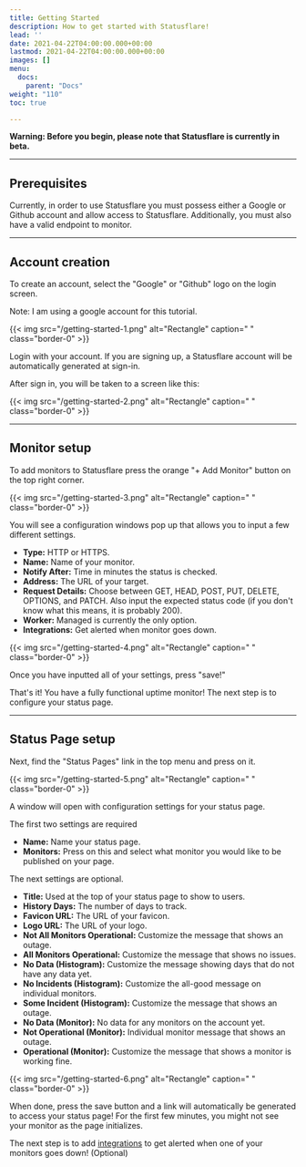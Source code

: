 ```yaml
---
title: Getting Started
description: How to get started with Statusflare!
lead: ''
date: 2021-04-22T04:00:00.000+00:00
lastmod: 2021-04-22T04:00:00.000+00:00
images: []
menu:
  docs:
    parent: "Docs"
weight: "110"
toc: true

---
```

**Warning: Before you begin, please note that Statusflare is currently in beta.**

***

## Prerequisites

Currently, in order to use Statusflare you must possess either a Google or Github account and allow access to Statusflare. Additionally, you must also have a valid endpoint to monitor.

***

## Account creation

To create an account, select the "Google" or "Github" logo on the login screen.

Note: I am using a google account for this tutorial.

{{< img src="/getting-started-1.png" alt="Rectangle" caption="<em> </em>" class="border-0" >}}


Login with your account. If you are signing up, a Statusflare account will be automatically generated at sign-in.

After sign in, you will be taken to a screen like this:

{{< img src="/getting-started-2.png" alt="Rectangle" caption="<em> </em>" class="border-0" >}}


***

## Monitor setup

To add monitors to Statusflare press the orange "+ Add Monitor" button on the top right corner.

{{< img src="/getting-started-3.png" alt="Rectangle" caption="<em> </em>" class="border-0" >}}

You will see a configuration windows pop up that allows you to input a few different settings.

* **Type:** HTTP or HTTPS.
* **Name:** Name of your monitor.
* **Notify After:** Time in minutes the status is checked.
* **Address:** The URL of your target.
* **Request Details:** Choose between GET, HEAD, POST, PUT, DELETE, OPTIONS, and PATCH. Also input the expected status code (if you don't know what this means, it is probably 200).
* **Worker:** Managed is currently the only option.
* **Integrations:** Get alerted when monitor goes down.

{{< img src="/getting-started-4.png" alt="Rectangle" caption="<em> </em>" class="border-0" >}}

Once you have inputted all of your settings, press "save!"

That's it! You have a fully functional uptime monitor! The next step is to configure your status page.

***

## Status Page setup

Next, find the "Status Pages" link in the top menu and press on it.

{{< img src="/getting-started-5.png" alt="Rectangle" caption="<em> </em>" class="border-0" >}}

A window will open with configuration settings for your status page.

The first two settings are required

* **Name:** Name your status page.
* **Monitors:** Press on this and select what monitor you would like to be published on your page.

The next settings are optional.

* **Title:** Used at the top of your status page to show to users.
* **History Days:** The number of days to track.
* **Favicon URL:** The URL of your favicon.
* **Logo URL:** The URL of your logo.
* **Not All Monitors Operational:** Customize the message that shows an outage.
* **All Monitors Operational:** Customize the message that shows no issues.
* **No Data (Histogram):** Customize the message showing days that do not have any data yet.
* **No Incidents (Histogram):** Customize the all-good message on individual monitors.
* **Some Incident (Histogram):** Customize the message that shows an outage.
* **No Data (Monitor):** No data for any monitors on the account yet.
* **Not Operational (Monitor):** Individual monitor message that shows an outage.
* **Operational (Monitor):** Customize the message that shows a monitor is working fine.

{{< img src="/getting-started-6.png" alt="Rectangle" caption="<em> </em>" class="border-0" >}}

When done, press the save button and a link will automatically be generated to access your status page! For the first few minutes, you might not see your monitor as the page initializes.

The next step is to add [integrations](https://docs.statusflare.com/integrations) to get alerted when one of your monitors goes down! (Optional)